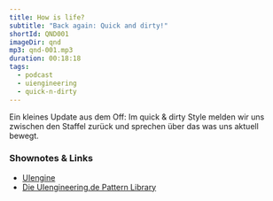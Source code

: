 ```yaml
---
title: How is life?
subtitle: "Back again: Quick and dirty!"
shortId: QND001
imageDir: qnd
mp3: qnd-001.mp3
duration: 00:18:18
tags:
  - podcast
  - uiengineering
  - quick-n-dirty
---
```


Ein kleines Update aus dem Off:
Im quick & dirty Style melden wir uns zwischen den Staffel zurück und sprechen über das was uns aktuell bewegt.

<!-- more -->

### Shownotes & Links

- [UIengine](https://github.com/dennisreimann/uiengine)
- [Die UIengineering.de Pattern Library](https://uiengineering.de/patterns/)
